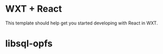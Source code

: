 # WXT + React

This template should help get you started developing with React in WXT.
# libsql-opfs
